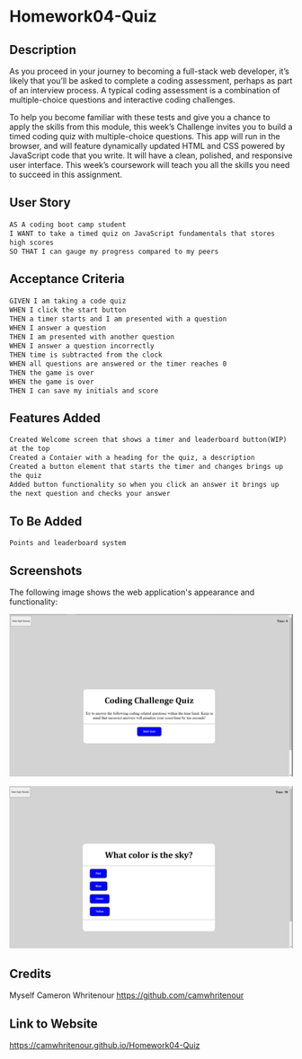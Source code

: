 # Homework04-Quiz

## Description

As you proceed in your journey to becoming a full-stack web developer, it’s likely that you’ll be asked to complete a coding assessment, perhaps as part of an interview process. A typical coding assessment is a combination of multiple-choice questions and interactive coding challenges.

To help you become familiar with these tests and give you a chance to apply the skills from this module, this week’s Challenge invites you to build a timed coding quiz with multiple-choice questions. This app will run in the browser, and will feature dynamically updated HTML and CSS powered by JavaScript code that you write. It will have a clean, polished, and responsive user interface. This week’s coursework will teach you all the skills you need to succeed in this assignment.

## User Story

```
AS A coding boot camp student
I WANT to take a timed quiz on JavaScript fundamentals that stores high scores
SO THAT I can gauge my progress compared to my peers
```

## Acceptance Criteria

```
GIVEN I am taking a code quiz
WHEN I click the start button
THEN a timer starts and I am presented with a question
WHEN I answer a question
THEN I am presented with another question
WHEN I answer a question incorrectly
THEN time is subtracted from the clock
WHEN all questions are answered or the timer reaches 0
THEN the game is over
WHEN the game is over
THEN I can save my initials and score
```

## Features Added

```
Created Welcome screen that shows a timer and leaderboard button(WIP) at the top
Created a Contaier with a heading for the quiz, a description
Created a button element that starts the timer and changes brings up the quiz
Added button functionality so when you click an answer it brings up the next question and checks your answer

```

## To Be Added

```
Points and leaderboard system
```

## Screenshots

The following image shows the web application's appearance and functionality:

![This includes the main card with the start quiz button.](./assets/images/quizmain.png)

![This includes the main card while the quiz is active.](./assets/images/quizactive.png)

## Credits

Myself Cameron Whritenour https://github.com/camwhritenour

## Link to Website

https://camwhritenour.github.io/Homework04-Quiz